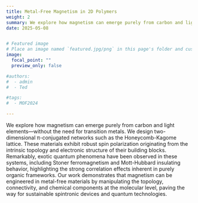 ```yaml
---
title: Metal-Free Magnetism in 2D Polymers
weight: 2
summary: We explore how magnetism can emerge purely from carbon and light elements—without the need for transition metals. We design two-dimensional π-conjugated networks such as the Honeycomb-Kagome lattice. These materials exhibit robust spin polarization originating from the intrinsic topology and electronic structure of their building blocks. Remarkably, exotic quantum phenomena have been observed in these systems, including Stoner ferromagnetism and Mott-Hubbard insulating behavior, highlighting the strong correlation effects inherent in purely organic frameworks. Our work demonstrates that magnetism can be engineered in metal-free materials by manipulating the topology, connectivity, and chemical components at the molecular level, paving the way for sustainable spintronic devices and quantum technologies.
date: 2025-05-08


# Featured image
# Place an image named `featured.jpg/png` in this page's folder and customize its options here.
image:
  focal_point: ""
  preview_only: false

#authors:
#  - admin
#  - Ted

#tags:
#  - MOF2024

---
```


We explore how magnetism can emerge purely from carbon and light elements—without the need for transition metals. We design two-dimensional π-conjugated networks such as the Honeycomb-Kagome lattice. These materials exhibit robust spin polarization originating from the intrinsic topology and electronic structure of their building blocks. Remarkably, exotic quantum phenomena have been observed in these systems, including Stoner ferromagnetism and Mott-Hubbard insulating behavior, highlighting the strong correlation effects inherent in purely organic frameworks. Our work demonstrates that magnetism can be engineered in metal-free materials by manipulating the topology, connectivity, and chemical components at the molecular level, paving the way for sustainable spintronic devices and quantum technologies.

